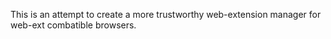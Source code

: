 This is an attempt to create a more trustworthy web-extension manager for web-ext combatible browsers.
